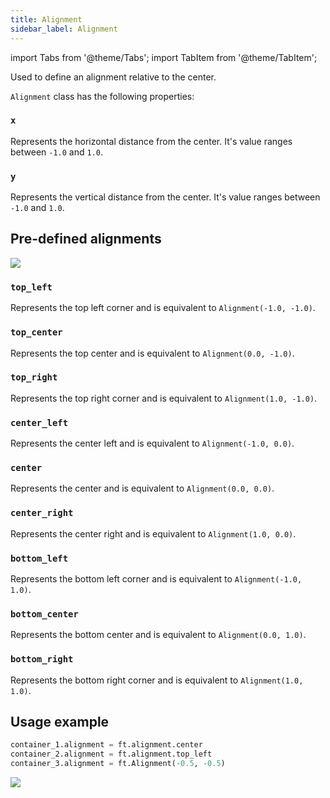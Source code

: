 ```yaml
---
title: Alignment
sidebar_label: Alignment
---
```

import Tabs from '@theme/Tabs';
import TabItem from '@theme/TabItem';

Used to define an alignment relative to the center.

`Alignment` class has the following properties:

### `x` 

Represents the horizontal distance from the center. It's value ranges between `-1.0` and `1.0`.

### `y` 

Represents the vertical distance from the center.  It's value ranges between `-1.0` and `1.0`.

## Pre-defined alignments

<img src="/img/docs/controls/container/container-alignments-diagram.png" className="screenshot-40" />

### `top_left`

Represents the top left corner and is equivalent to `Alignment(-1.0, -1.0)`.

### `top_center`

Represents the top center and is equivalent to `Alignment(0.0, -1.0)`.

### `top_right`

Represents the top right corner and is equivalent to `Alignment(1.0, -1.0)`.

### `center_left`

Represents the center left and is equivalent to `Alignment(-1.0, 0.0)`.

### `center`

Represents the center and is equivalent to `Alignment(0.0, 0.0)`.

### `center_right`

Represents the center right and is equivalent to `Alignment(1.0, 0.0)`.

### `bottom_left`

Represents the bottom left corner and is equivalent to `Alignment(-1.0, 1.0)`.

### `bottom_center`

Represents the bottom center and is equivalent to `Alignment(0.0, 1.0)`.

### `bottom_right`

Represents the bottom right corner and is equivalent to `Alignment(1.0, 1.0)`.

## Usage example

```python
container_1.alignment = ft.alignment.center
container_2.alignment = ft.alignment.top_left
container_3.alignment = ft.Alignment(-0.5, -0.5)
```
<img src="/img/docs/controls/container/containers-alignments.png" className="screenshot-50" />
